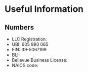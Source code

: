 # Useful Information
## Numbers
* LLC Registration: 
* UBI: 605 990 065
* EIN: 39-5067199
* BLI: 
* Bellevue Business License:
* NAICS code: 
